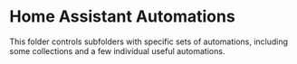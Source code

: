 # Home Assistant Automations
This folder controls subfolders with specific sets of automations, including some collections and a few individual useful automations.